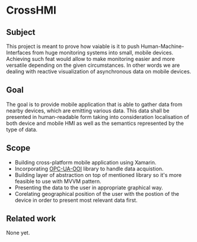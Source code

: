 # CrossHMI

## Subject

This project is meant to prove how vaiable is it to push Human-Machine-Interfaces from huge monitoring systems into small, mobile devices. Achieving such feat would allow to make monitoring easier and more versatile depending on the given circumstances. In other words we are dealing with reactive visualization of asynchronous data on mobile devices.

## Goal 

The goal is to provide mobile application that is able to gather data from nearby devices, which are emitting various data. This data shall be presented in human-readable form taking into consideration localisation of both device and mobile HMI as well as the semantics represented by the type of data.

## Scope

* Building cross-platform mobile application using Xamarin.
* Incorporating [OPC-UA-OOI](https://github.com/mpostol/OPC-UA-OOI) library to handle data acquistion.
* Building layer of abstraction on top of mentioned library so it's more feasible to use with MVVM pattern.
* Presenting the data to the user in appropriate graphical way.
* Corelating geographical position of the user with the postion of the device in order to present most relevant data first.

## Related work

None yet.
